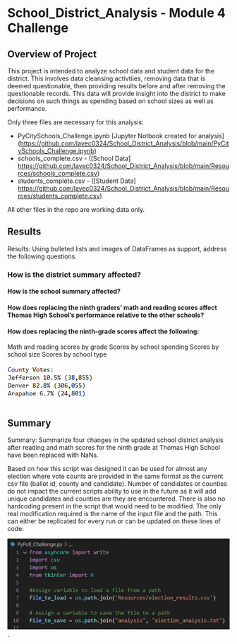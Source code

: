 # School_District_Analysis - Module 4 Challenge

## Overview of Project

This project is intended to analyze school data and student data for the district.  This involves data cleansing activtiies, removing data 
that is deemed questionable, then providing results before and after removing the questionable records.  This data will provide insight into 
the district to make decisions on such things as spending based on school sizes as well as performance.

Only three files are necessary for this analysis:

   * PyCitySchools_Challenge.ipynb [Jupyter Notbook created for analysis] (https://github.com/lavec0324/School_District_Analysis/blob/main/PyCitySchools_Challenge.ipynb)
   * schools_complete.csv - ([School Data] https://github.com/lavec0324/School_District_Analysis/blob/main/Resources/schools_complete.csv)
   * students_complete.csv - ([Student Data] https://github.com/lavec0324/School_District_Analysis/blob/main/Resources/students_complete.csv)

All other files in the repo are working data only.

## Results
Results: Using bulleted lists and images of DataFrames as support, address the following questions.

###	How is the district summary affected?


####	How is the school summary affected?
####	How does replacing the ninth graders’ math and reading scores affect Thomas High School’s performance relative to the other schools?
####	How does replacing the ninth-grade scores affect the following:
Math and reading scores by grade
Scores by school spending
Scores by school size
Scores by school type


![here](https://github.com/lavec0324/Module3_Election/blob/main/Election%20Analysis/Resources/Election_Results_County.PNG)


## Summary

Summary: Summarize four changes in the updated school district analysis after reading and math scores for the ninth grade at Thomas High School have been replaced with NaNs.






Based on how this script was designed it can be used for almost any election where vote counts are provided in the same format as the current csv file (ballot id, county and candidate).  Number of candidates or counties do not impact the current scripts ability to use in the future as it will add unique candidates and counties are they are encountered.  There is also no hardcoding present in the script that would need to be modified.  The only real modification required is the name of the input file and the path.  This can either be replicated for every run or can be updated on these lines of code:

![here](https://github.com/lavec0324/Module3_Election/blob/main/Election%20Analysis/Resources/file_name_code.PNG).